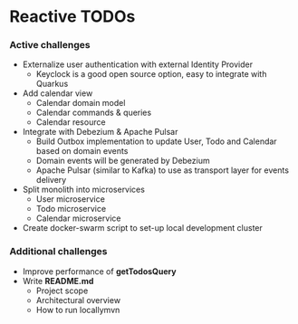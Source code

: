 # Reactive TODOs

### Active challenges
* Externalize user authentication with external Identity Provider
  * Keyclock is a good open source option, easy to integrate with Quarkus
* Add calendar view
  * Calendar domain model 
  * Calendar commands & queries
  * Calendar resource
* Integrate with Debezium & Apache Pulsar
  * Build Outbox implementation to update User, Todo and Calendar based on domain events
  * Domain events will be generated by Debezium
  * Apache Pulsar (similar to Kafka) to use as transport layer for events delivery
* Split monolith into microservices
  * User microservice
  * Todo microservice
  * Calendar microservice
* Create docker-swarm script to set-up local development cluster

### Additional challenges
* Improve performance of **getTodosQuery**
* Write **README.md**
  * Project scope
  * Architectural overview
  * How to run locallymvn